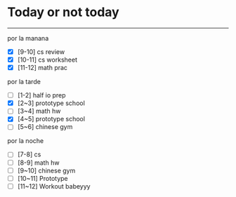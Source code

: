 # Today or not today
---
por la manana
- [x] [9-10] cs review
- [x] [10-11] cs worksheet
- [x] [11-12] math prac

por la tarde
- [ ] [1-2] half io prep
- [x] [2~3] prototype school
- [ ] [3~4] math hw
- [x] [4~5] prototype school
- [ ] [5~6] chinese gym

por la noche
- [ ] [7-8] cs
- [ ] [8-9] math hw
- [ ] [9~10] chinese gym
- [ ] [10~11] Prototype
- [ ] [11~12] Workout babeyyy